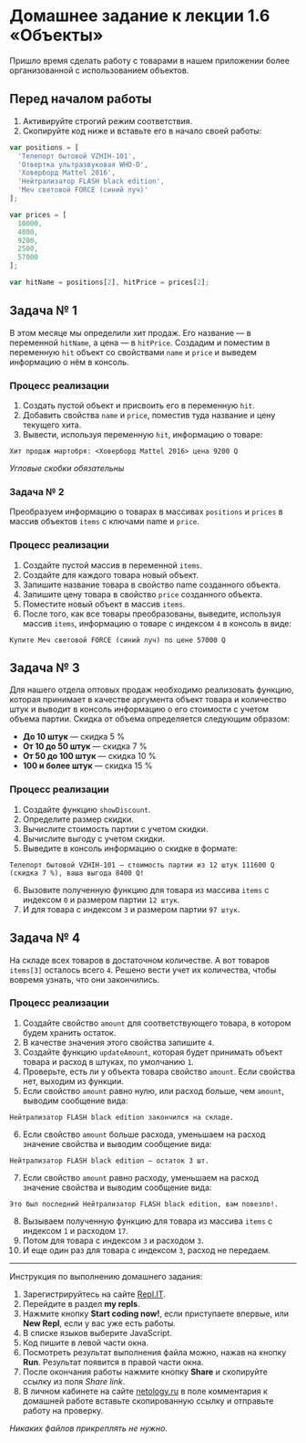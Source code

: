 # Домашнее задание к лекции 1.6 «Объекты»
Пришло время сделать работу с товарами в нашем приложении более организованной с использованием объектов.

## Перед началом работы
1. Активируйте строгий режим соответствия.
2. Скопируйте код ниже и вставьте его в начало своей работы:

```javascript
var positions = [
  'Телепорт бытовой VZHIH-101',
  'Отвертка ультразвуковая WHO-D',
  'Ховерборд Mattel 2016',
  'Нейтрализатор FLASH black edition',
  'Меч световой FORCE (синий луч)'
];

var prices = [
  10000,
  4800,
  9200,
  2500,
  57000
];

var hitName = positions[2], hitPrice = prices[2];
```

## Задача № 1
В этом месяце мы определили хит продаж. Его название — в переменной `hitName`, а цена — в `hitPrice`. Cоздадим и поместим в переменную `hit` объект со свойствами `name` и `price` и выведем информацию о нём в консоль.

### Процесс реализации
1. Создать пустой объект и присвоить его в переменную `hit`.
2. Добавить свойства `name` и `price`, поместив туда название и цену текущего хита.
3. Вывести, используя переменную `hit`, информацию о товаре: 
```
Хит продаж мартобря: <Ховерборд Mattel 2016> цена 9200 Q
```
*Угловые скобки обязательны*

### Задача № 2
Преобразуем информацию о товарах в массивах `positions` и `prices` в массив объектов `items` с ключами name и `price`.

### Процесс реализации
1. Создайте пустой массив в переменной `items`.
2. Создайте для каждого товара новый объект.
3. Запишите название товара в свойство name созданного объекта.
4. Запишите цену товара в свойство `price` созданного объекта.
5. Поместите новый объект в массив `items`.
6. После того, как все товары преобразованы, выведите, используя массив `items`, информацию о товаре с индексом `4` в консоль в виде:
```
Купите Меч световой FORCE (синий луч) по цене 57000 Q
```

## Задача № 3
Для нашего отдела оптовых продаж необходимо реализовать функцию, которая принимает в качестве аргумента объект товара и количество штук и выводит в консоль информацию о его стоимости с учетом объема партии. Скидка от объема определяется следующим образом:

* **До 10 штук** — скидка 5 %
* **От 10 до 50 штук** — скидка 7 %
* **От 50 до 100 штук** — скидка 10 %
* **100 и более штук** — скидка 15 %

### Процесс реализации
1. Создайте функцию `showDiscount`.
2. Определите размер скидки.
3. Вычислите стоимость партии с учетом скидки.
4. Вычислите выгоду с учетом скидки.
5. Выведите в консоль информацию о скидке в формате:
```
Телепорт бытовой VZHIH-101 — стоимость партии из 12 штук 111600 Q (скидка 7 %), ваша выгода 8400 Q!
```
6. Вызовите полученную функцию для товара из массива `items` с индексом `0` и размером партии `12 штук`.
7. И для товара с индексом `3` и размером партии `97 штук`.

## Задача № 4
На складе всех товаров в достаточном количестве. А вот товаров `items[3]` осталось всего `4`. Решено вести учет их количества, чтобы вовремя узнать, что они закончились.

### Процесс реализации
1. Создайте свойство `amount` для соответствующего товара, в котором будем хранить остаток.
2. В качестве значения этого свойства запишите `4`.
3. Создайте функцию `updateAmount`, которая будет принимать объект товара и расход в штуках, по умолчанию `1`.
4. Проверьте, есть ли у объекта товара свойство `amount`. Если свойства нет, выходим из функции.
5. Если свойство `amount` равно нулю, или расход больше, чем `amount`, выводим сообщение вида: 
```
Нейтрализатор FLASH black edition закончился на складе.
```
6. Если свойство `amount` больше расхода, уменьшаем на расход значение свойства и выводим сообщение вида: 
```
Нейтрализатор FLASH black edition — остаток 3 шт.
```
7. Если свойство `amount` равно расходу, уменьшаем на расход значение свойства и выводим сообщение вида:
```
Это был последний Нейтрализатор FLASH black edition, вам повезло!.
```
8. Вызываем полученную функцию для товара из массива `items` с индексом `1` и расходом `17`.
9. Потом для товара с индексом `3` и расходом `3`.
10. И еще один раз для товара с индексом `3`, расход не передаем.

---
Инструкция по выполнению домашнего задания:

1. Зарегистрируйтесь на сайте [Repl.IT](https://repl.it/).
2. Перейдите в раздел **my repls**.
3. Нажмите кнопку **Start coding now!**, если приступаете впервые, или **New Repl**, если у вас уже есть работы.
4. В списке языков выберите JavaScript.
5. Код пишите в левой части окна.
6. Посмотреть результат выполнения файла можно, нажав на кнопку **Run**. Результат появится в правой части окна.
7. После окончания работы нажмите кнопку **Share** и скопируйте ссылку из поля *Share link*.
8. В личном кабинете на сайте [netology.ru](http://netology.ru/) в поле комментария к домашней работе вставьте скопированную ссылку и отправьте работу на проверку.

*Никаких файлов прикреплять не нужно.*